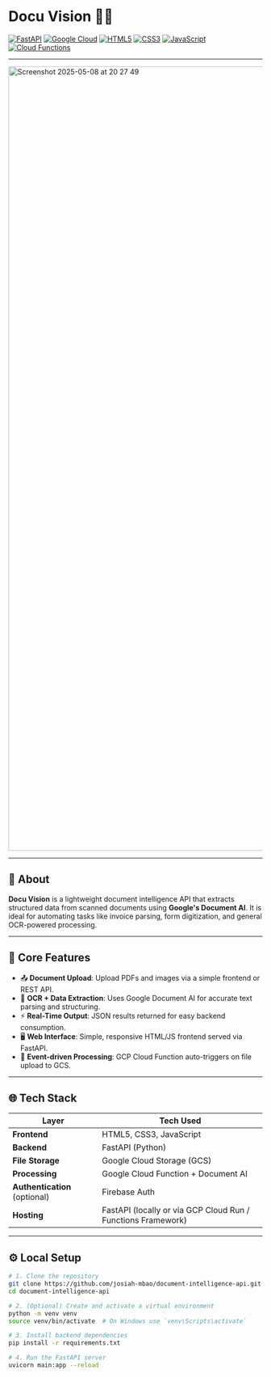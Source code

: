 # Docu Vision 🧠📄

[![FastAPI](https://img.shields.io/badge/FastAPI-005571?style=for-the-badge&logo=fastapi&logoColor=white)](https://fastapi.tiangolo.com/)
[![Google Cloud](https://img.shields.io/badge/Google%20Cloud-4285F4?style=for-the-badge&logo=googlecloud&logoColor=white)](https://cloud.google.com/)
[![HTML5](https://img.shields.io/badge/HTML5-E34F26?style=for-the-badge&logo=html5&logoColor=white)](https://developer.mozilla.org/en-US/docs/Web/HTML)
[![CSS3](https://img.shields.io/badge/CSS3-1572B6?style=for-the-badge&logo=css3&logoColor=white)](https://developer.mozilla.org/en-US/docs/Web/CSS)
[![JavaScript](https://img.shields.io/badge/JavaScript-F7DF1E?style=for-the-badge&logo=javascript&logoColor=black)](https://developer.mozilla.org/en-US/docs/Web/JavaScript)
[![Cloud Functions](https://img.shields.io/badge/GCP%20Cloud%20Functions-7956E6?style=for-the-badge&logo=googlecloud&logoColor=white)](https://cloud.google.com/functions)

---

<img width="1552" alt="Screenshot 2025-05-08 at 20 27 49" src="https://github.com/user-attachments/assets/e44b167c-1a62-4298-9a15-8d45b89460f6" />

---

## 📄 About

**Docu Vision** is a lightweight document intelligence API that extracts structured data from scanned documents using **Google's Document AI**. It is ideal for automating tasks like invoice parsing, form digitization, and general OCR-powered processing.

---

## 🧠 Core Features

- 📤 **Document Upload**: Upload PDFs and images via a simple frontend or REST API.
- 🔎 **OCR + Data Extraction**: Uses Google Document AI for accurate text parsing and structuring.
- ⚡ **Real-Time Output**: JSON results returned for easy backend consumption.
- 🖥️ **Web Interface**: Simple, responsive HTML/JS frontend served via FastAPI.
- 🔁 **Event-driven Processing**: GCP Cloud Function auto-triggers on file upload to GCS.

---

## 🌐 Tech Stack

| Layer        | Tech Used                                                                 |
|--------------|---------------------------------------------------------------------------|
| **Frontend** | HTML5, CSS3, JavaScript                                                   |
| **Backend**  | FastAPI (Python)                                                          |
| **File Storage** | Google Cloud Storage (GCS)                                            |
| **Processing** | Google Cloud Function + Document AI                                     |
| **Authentication** (optional) | Firebase Auth                                            |
| **Hosting** | FastAPI (locally or via GCP Cloud Run / Functions Framework)              |

---

## ⚙️ Local Setup

```bash
# 1. Clone the repository
git clone https://github.com/josiah-mbao/document-intelligence-api.git
cd document-intelligence-api

# 2. (Optional) Create and activate a virtual environment
python -m venv venv
source venv/bin/activate  # On Windows use `venv\Scripts\activate`

# 3. Install backend dependencies
pip install -r requirements.txt

# 4. Run the FastAPI server
uvicorn main:app --reload
